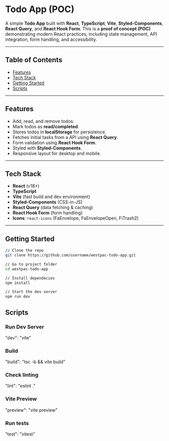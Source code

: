 # Todo App (POC)

A simple **Todo App** built with **React**, **TypeScript**, **Vite**, **Styled-Components**, **React Query**, and **React Hook Form**. This is a **proof of concept (POC)** demonstrating modern React practices, including state management, API integration, form handling, and accessibility.

---

## Table of Contents

- [Features](#features)
- [Tech Stack](#tech-stack)
- [Getting Started](#getting-started)
- [Scripts](#scripts)

---

## Features

- Add, read, and remove todos.
- Mark todos as **read/completed**.
- Stores todos in **localStorage** for persistence.
- Fetches initial tasks from a API using **React Query**.
- Form validation using **React Hook Form**.
- Styled with **Styled-Components**.
- Responsive layout for desktop and mobile.

---

## Tech Stack

- **React** (v18+)
- **TypeScript**
- **Vite** (fast build and dev environment)
- **Styled-Components** (CSS-in-JS)
- **React Query** (data fetching & caching)
- **React Hook Form** (form handling)
- **Icons**: `react-icons` (FaEnvelope, FaEnvelopeOpen, FiTrash2)

---

## Getting Started

```bash
// Clone the repo
git clone https://github.com/username/westpac-todo-app.git

// Go to project folder
cd westpac-todo-app

// Install dependecies
npm install

// Start the dev server
npm run dev

```


## Scripts

### Run Dev Server
"dev": "vite"

### Build
"build": "tsc -b && vite build"

### Check linting
"lint": "eslint ."

### Vite Preview
"preview": "vite preview"

### Run tests
"test": "vitest"
